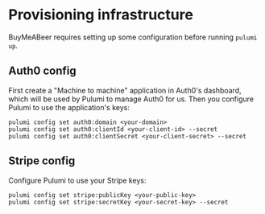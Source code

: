 # Provisioning infrastructure

BuyMeABeer requires setting up some configuration before running `pulumi up`.

## Auth0 config

First create a "Machine to machine" application in Auth0's dashboard, which will be used by
Pulumi to manage Auth0 for us. Then you configure Pulumi to use the application's keys:

```
pulumi config set auth0:domain <your-domain>
pulumi config set auth0:clientId <your-client-id> --secret
pulumi config set auth0:clientSecret <your-client-secret> --secret
```

## Stripe config

Configure Pulumi to use your Stripe keys:

```
pulumi config set stripe:publicKey <your-public-key>
pulumi config set stripe:secretKey <your-secret-key> --secret
```
